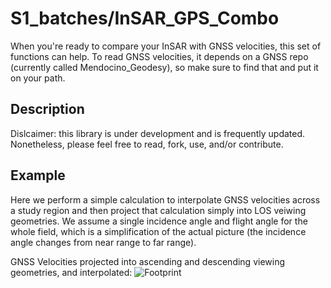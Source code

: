 # S1_batches/InSAR_GPS_Combo

When you're ready to compare your InSAR with GNSS velocities, this set of functions can help.  To read GNSS velocities, it depends on a GNSS repo (currently called Mendocino_Geodesy), so make sure to find that and put it on your path. 

## Description

Dislcaimer: this library is under development and is frequently updated.  Nonetheless, please feel free to read, fork, use, and/or contribute. 

## Example
Here we perform a simple calculation to interpolate GNSS velocities across a study region and then project that calculation simply into LOS veiwing geometries. We assume a single incidence angle and flight angle for the whole field, which is a simplification of the actual picture (the incidence angle changes from near range to far range). 

GNSS Velocities projected into ascending and descending viewing geometries, and interpolated:
![Footprint](https://github.com/kmaterna/S1_batches/blob/master/InSAR_GPS_Combo/testing_and_results/LOS.png)
